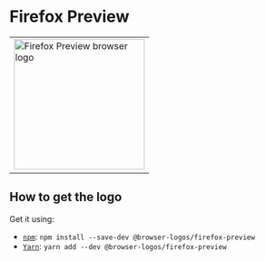 Firefox Preview
===============

<!-- markdownlint-disable line-length no-inline-html -->
<table>
    <tr height=240>
        <td>
            <a href="https://github.com/alrra/browser-logos/tree/267e0abdbd3bee47f5d33407be53fbca33c4acc8/src/firefox-preview">
                <img width=230 src="https://raw.githubusercontent.com/alrra/browser-logos/267e0abdbd3bee47f5d33407be53fbca33c4acc8/src/firefox-preview/firefox-preview.svg?sanitize=true" alt="Firefox Preview browser logo">
            </a>
        </td>
    </tr>
</table>
<!-- markdownlint-enable line-length no-inline-html -->

How to get the logo
-------------------

Get it using:

* [`npm`][npm]: `npm install --save-dev @browser-logos/firefox-preview`
* [`Yarn`][yarn]: `yarn add --dev @browser-logos/firefox-preview`

<!-- Link labels: -->

[npm]: https://www.npmjs.com/
[yarn]: https://yarnpkg.com/
